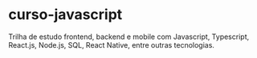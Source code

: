 # curso-javascript
Trilha de estudo frontend, backend e mobile com Javascript, Typescript, React.js, Node.js, SQL, React Native, entre outras tecnologias.
